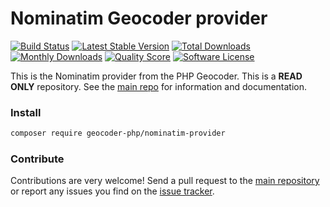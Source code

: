 # Nominatim Geocoder provider
[![Build Status](https://travis-ci.org/geocoder-php/nominatim-provider.svg?branch=master)](http://travis-ci.org/geocoder-php/nominatim-provider)
[![Latest Stable Version](https://poser.pugx.org/geocoder-php/nominatim-provider/v/stable)](https://packagist.org/packages/geocoder-php/nominatim-provider)
[![Total Downloads](https://poser.pugx.org/geocoder-php/nominatim-provider/downloads)](https://packagist.org/packages/geocoder-php/nominatim-provider)
[![Monthly Downloads](https://poser.pugx.org/geocoder-php/nominatim-provider/d/monthly.png)](https://packagist.org/packages/geocoder-php/nominatim-provider)
[![Quality Score](https://img.shields.io/scrutinizer/g/geocoder-php/nominatim-provider.svg?style=flat-square)](https://scrutinizer-ci.com/g/geocoder-php/nominatim-provider)
[![Software License](https://img.shields.io/badge/license-MIT-brightgreen.svg?style=flat-square)](LICENSE)

This is the Nominatim provider from the PHP Geocoder. This is a **READ ONLY** repository. See the
[main repo](https://github.com/geocoder-php/Geocoder) for information and documentation. 

### Install

```bash
composer require geocoder-php/nominatim-provider
```

### Contribute

Contributions are very welcome! Send a pull request to the [main repository](https://github.com/geocoder-php/Geocoder) or 
report any issues you find on the [issue tracker](https://github.com/geocoder-php/Geocoder/issues).
